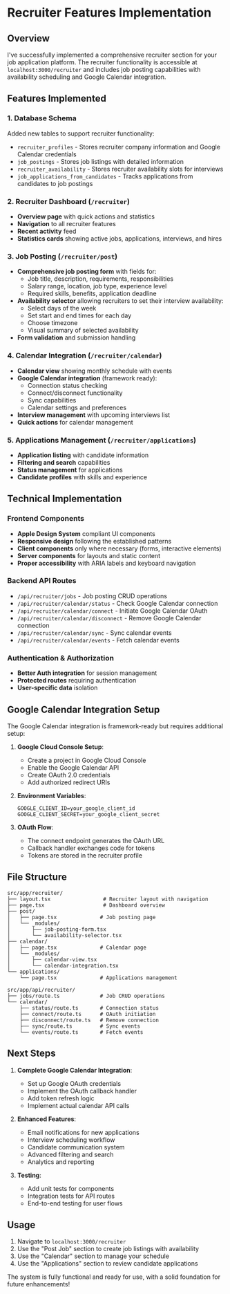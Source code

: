 # Recruiter Features Implementation

## Overview

I've successfully implemented a comprehensive recruiter section for your job application platform. The recruiter functionality is accessible at `localhost:3000/recruiter` and includes job posting capabilities with availability scheduling and Google Calendar integration.

## Features Implemented

### 1. Database Schema
Added new tables to support recruiter functionality:
- `recruiter_profiles` - Stores recruiter company information and Google Calendar credentials
- `job_postings` - Stores job listings with detailed information
- `recruiter_availability` - Stores recruiter availability slots for interviews
- `job_applications_from_candidates` - Tracks applications from candidates to job postings

### 2. Recruiter Dashboard (`/recruiter`)
- **Overview page** with quick actions and statistics
- **Navigation** to all recruiter features
- **Recent activity** feed
- **Statistics cards** showing active jobs, applications, interviews, and hires

### 3. Job Posting (`/recruiter/post`)
- **Comprehensive job posting form** with fields for:
  - Job title, description, requirements, responsibilities
  - Salary range, location, job type, experience level
  - Required skills, benefits, application deadline
- **Availability selector** allowing recruiters to set their interview availability:
  - Select days of the week
  - Set start and end times for each day
  - Choose timezone
  - Visual summary of selected availability
- **Form validation** and submission handling

### 4. Calendar Integration (`/recruiter/calendar`)
- **Calendar view** showing monthly schedule with events
- **Google Calendar integration** (framework ready):
  - Connection status checking
  - Connect/disconnect functionality
  - Sync capabilities
  - Calendar settings and preferences
- **Interview management** with upcoming interviews list
- **Quick actions** for calendar management

### 5. Applications Management (`/recruiter/applications`)
- **Application listing** with candidate information
- **Filtering and search** capabilities
- **Status management** for applications
- **Candidate profiles** with skills and experience

## Technical Implementation

### Frontend Components
- **Apple Design System** compliant UI components
- **Responsive design** following the established patterns
- **Client components** only where necessary (forms, interactive elements)
- **Server components** for layouts and static content
- **Proper accessibility** with ARIA labels and keyboard navigation

### Backend API Routes
- `/api/recruiter/jobs` - Job posting CRUD operations
- `/api/recruiter/calendar/status` - Check Google Calendar connection
- `/api/recruiter/calendar/connect` - Initiate Google Calendar OAuth
- `/api/recruiter/calendar/disconnect` - Remove Google Calendar connection
- `/api/recruiter/calendar/sync` - Sync calendar events
- `/api/recruiter/calendar/events` - Fetch calendar events

### Authentication & Authorization
- **Better Auth integration** for session management
- **Protected routes** requiring authentication
- **User-specific data** isolation

## Google Calendar Integration Setup

The Google Calendar integration is framework-ready but requires additional setup:

1. **Google Cloud Console Setup**:
   - Create a project in Google Cloud Console
   - Enable the Google Calendar API
   - Create OAuth 2.0 credentials
   - Add authorized redirect URIs

2. **Environment Variables**:
   ```env
   GOOGLE_CLIENT_ID=your_google_client_id
   GOOGLE_CLIENT_SECRET=your_google_client_secret
   ```

3. **OAuth Flow**:
   - The connect endpoint generates the OAuth URL
   - Callback handler exchanges code for tokens
   - Tokens are stored in the recruiter profile

## File Structure

```
src/app/recruiter/
├── layout.tsx                 # Recruiter layout with navigation
├── page.tsx                   # Dashboard overview
├── post/
│   ├── page.tsx              # Job posting page
│   └── _modules/
│       ├── job-posting-form.tsx
│       └── availability-selector.tsx
├── calendar/
│   ├── page.tsx              # Calendar page
│   └── _modules/
│       ├── calendar-view.tsx
│       └── calendar-integration.tsx
└── applications/
    └── page.tsx              # Applications management

src/app/api/recruiter/
├── jobs/route.ts             # Job CRUD operations
└── calendar/
    ├── status/route.ts       # Connection status
    ├── connect/route.ts      # OAuth initiation
    ├── disconnect/route.ts   # Remove connection
    ├── sync/route.ts         # Sync events
    └── events/route.ts       # Fetch events
```

## Next Steps

1. **Complete Google Calendar Integration**:
   - Set up Google OAuth credentials
   - Implement the OAuth callback handler
   - Add token refresh logic
   - Implement actual calendar API calls

2. **Enhanced Features**:
   - Email notifications for new applications
   - Interview scheduling workflow
   - Candidate communication system
   - Advanced filtering and search
   - Analytics and reporting

3. **Testing**:
   - Add unit tests for components
   - Integration tests for API routes
   - End-to-end testing for user flows

## Usage

1. Navigate to `localhost:3000/recruiter`
2. Use the "Post Job" section to create job listings with availability
3. Use the "Calendar" section to manage your schedule
4. Use the "Applications" section to review candidate applications

The system is fully functional and ready for use, with a solid foundation for future enhancements!